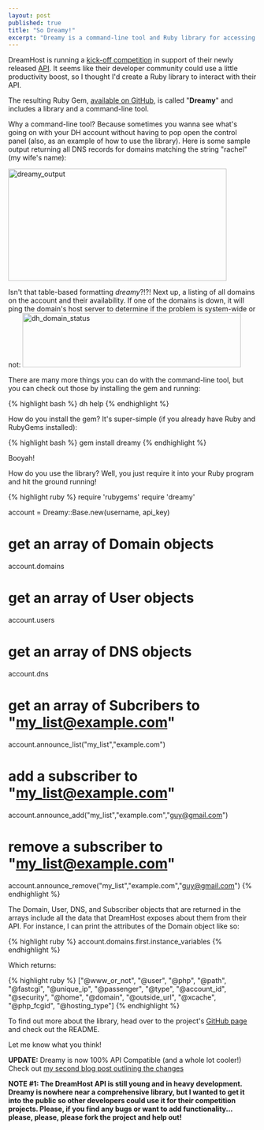 ```yaml
---
layout: post
published: true
title: "So Dreamy!"
excerpt: "Dreamy is a command-line tool and Ruby library for accessing DreamHost's API"
---
```


DreamHost is running a [kick-off competition][1] in support of their newly released [API][2]. It seems like their developer community could use a little productivity boost, so I thought I'd create a Ruby library to interact with their API.

The resulting Ruby Gem, [available on GitHub][3], is called "**Dreamy**" and includes a library and a command-line tool.

Why a command-line tool? Because sometimes you wanna see what's going on with your DH account without having to pop open the control panel (also, as an example of how to use the library). Here is some sample output returning all DNS records for domains matching the string "rachel" (my wife's name):

[<img class="aligncenter size-full wp-image-202" title="dreamy_output" src="http://blog.jerodsanto.net/wp-content/uploads/2009/04/dreamy_output.png" height="227" alt="dreamy_output" width="443" />][4]

Isn't that table-based formatting _dreamy_?!?! Next up, a listing of all domains on the account and their availability. If one of the domains is down, it will ping the domain's host server to determine if the problem is system-wide or not:
[<img class="aligncenter size-full wp-image-231" title="dh_domain_status" src="http://blog.jerodsanto.net/wp-content/uploads/2009/04/dh_domain_status.png" height="110" alt="dh_domain_status" width="443" />][5]


There are many more things you can do with the command-line tool, but you can check out those by installing the gem and running:

{% highlight bash %}
dh help
{% endhighlight %}

How do you install the gem? It's super-simple (if you already have Ruby and RubyGems installed):

{% highlight bash %}
gem install dreamy
{% endhighlight %}

Booyah!

How do you use the library? Well, you just require it into your Ruby program and hit the ground running!

{% highlight ruby %}
require 'rubygems'
require 'dreamy'

account = Dreamy::Base.new(username, api_key)

# get an array of Domain objects
account.domains
# get an array of User objects
account.users
# get an array of DNS objects
account.dns
# get an array of Subcribers to "my_list@example.com"
account.announce_list("my_list","example.com")
# add a subscriber to "my_list@example.com"
account.announce_add("my_list","example.com","guy@gmail.com")
# remove a subscriber to "my_list@example.com"
account.announce_remove("my_list","example.com","guy@gmail.com")
{% endhighlight %}

The Domain, User, DNS, and Subscriber objects that are returned in the arrays include all the data that DreamHost exposes about them from their API. For instance, I can print the attributes of the Domain object like so:

{% highlight ruby %}
account.domains.first.instance_variables
{% endhighlight %}

Which returns:

{% highlight ruby %}
["@www_or_not", "@user", "@php", "@path", "@fastcgi", "@unique_ip", "@passenger", "@type", "@account_id", "@security", "@home", "@domain", "@outside_url", "@xcache", "@php_fcgid", "@hosting_type"]
{% endhighlight %}

To find out more about the library, head over to the project's [GitHub page][6] and check out the README.

Let me know what you think!

**UPDATE:** Dreamy is now 100% API Compatible (and a whole lot cooler!) Check out [my second blog post outlining the changes][7]

**NOTE #1: The DreamHost API is still young and in heavy development. Dreamy is nowhere near a comprehensive library, but I wanted to get it into the public so other developers could use it for their competition projects. Please, if you find any bugs or want to add functionality... please, please, please fork the project and help out!**


[1]: http://blog.dreamhost.com/2009/04/09/big-boy-time/
[2]: http://wiki.dreamhost.com/API
[3]: http://github.com/jerodsanto/dreamy
[4]: http://blog.jerodsanto.net/wp-content/uploads/2009/04/dreamy_output.png
[5]: http://blog.jerodsanto.net/wp-content/uploads/2009/04/dh_domain_status.png
[6]: http://github.com/jerodsanto/dreamy/
[7]: /2009/05/dreamy-now-with-100-api-coverage
